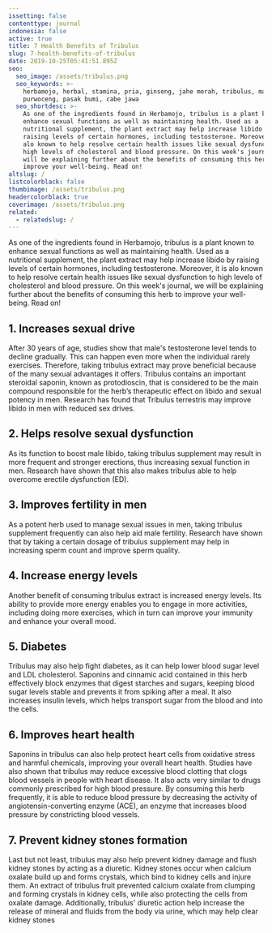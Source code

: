 ```yaml
---
issetting: false
contenttype: journal
indonesia: false
active: true
title: 7 Health Benefits of Tribulus
slug: 7-health-benefits-of-tribulus
date: 2019-10-25T05:41:51.895Z
seo:
  seo_image: /assets/tribulus.png
  seo_keywords: >-
    herbamojo, herbal, stamina, pria, ginseng, jahe merah, tribulus, maca,
    purwoceng, pasak bumi, cabe jawa
  seo_shortdesc: >-
    As one of the ingredients found in Herbamojo, tribulus is a plant known to
    enhance sexual functions as well as maintaining health. Used as a
    nutritional supplement, the plant extract may help increase libido by
    raising levels of certain hormones, including testosterone. Moreover, it is
    alo known to help resolve certain health issues like sexual dysfunction to
    high levels of cholesterol and blood pressure. On this week's journal, we
    will be explaining further about the benefits of consuming this herb to
    improve your well-being. Read on!
altslug: /
listcolorblack: false
thumbimage: /assets/tribulus.png
headercolorblack: true
coverimage: /assets/tribulus.png
related:
  - relatedslug: /
---
```


As one of the ingredients found in Herbamojo, tribulus is a plant known to enhance sexual functions as well as maintaining health. Used as a nutritional supplement, the plant extract may help increase libido by raising levels of certain hormones, including testosterone. Moreover, it is alo known to help resolve certain health issues like sexual dysfunction to high levels of cholesterol and blood pressure. On this week's journal, we will be explaining further about the benefits of consuming this herb to improve your well-being. Read on!

## 1. Increases sexual drive

After 30 years of age, studies show that male's testosterone level tends to decline gradually. This can happen even more when the individual rarely exercises. Therefore, taking tribulus extract may prove beneficial because of the many sexual advantages it offers. Tribulus contains an important steroidal saponin, known as protodioscin, that is considered to be the main compound responsible for the herb’s therapeutic effect on libido and sexual potency in men. Research has found that Tribulus terrestris may improve libido in men with reduced sex drives.

## 2. Helps resolve sexual dysfunction

As its function to boost male libido, taking tribulus supplement may result in more frequent and stronger erections, thus increasing sexual function in men. Research have shown that this also makes tribulus able to help overcome erectile dysfunction (ED).

## 3. Improves fertility in men

As a potent herb used to manage sexual issues in men, taking tribulus supplement frequently can also help aid male fertility. Research have shown that by taking a certain dosage of tribulus supplement may help in increasing sperm count and improve sperm quality.

## 4. Increase energy levels

Another benefit of consuming tribulus extract is increased energy levels. Its ability to provide more energy enables you to engage in more activities, including doing more exercises, which in turn can improve your immunity and enhance your overall mood.

## 5. Diabetes

Tribulus may also help fight diabetes, as it can help lower blood sugar level and LDL cholesterol. Saponins and cinnamic acid contained in this herb effectively block enzymes that digest starches and sugars, keeping blood sugar levels stable and prevents it from spiking after a meal. It also increases insulin levels, which helps transport sugar from the blood and into the cells.

## 6. Improves heart health

Saponins in tribulus can also help protect heart cells from oxidative stress and harmful chemicals, improving your overall heart health. Studies have also shown that tribulus may reduce excessive blood clotting that clogs blood vessels in people with heart disease. It also acts very similar to drugs commonly prescribed for high blood pressure. By consuming this herb frequently, it is able to reduce blood pressure by decreasing the activity of angiotensin-converting enzyme (ACE), an enzyme that increases blood pressure by constricting blood vessels.

## 7. Prevent kidney stones formation

Last but not least, tribulus may also help prevent kidney damage and flush kidney stones by acting as a diuretic. Kidney stones occur when calcium oxalate build up and forms crystals, which bind to kidney cells and injure them. An extract of tribulus fruit prevented calcium oxalate from clumping and forming crystals in kidney cells, while also protecting the cells from oxalate damage. Additionally, tribulus' diuretic action help increase the release of mineral and fluids from the body via urine, which may help clear kidney stones

